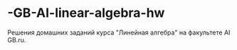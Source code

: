 # -GB-AI-linear-algebra-hw
Решения домашних заданий курса "Линейная алгебра" на факультете AI GB.ru. 
